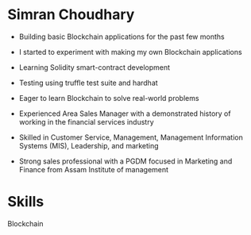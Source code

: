 # Simran Choudhary

- Building basic Blockchain applications for the past few months
- I started to experiment with making my own Blockchain applications
- Learning Solidity smart-contract development
- Testing using truffle test suite and hardhat
- Eager to learn Blockchain to solve real-world problems

- Experienced Area Sales Manager with a demonstrated history of working in the financial services industry
- Skilled in Customer Service, Management, Management Information Systems (MIS), Leadership, and marketing
- Strong sales professional with a PGDM focused in Marketing and Finance from Assam Institute of management

# Skills

Blockchain
